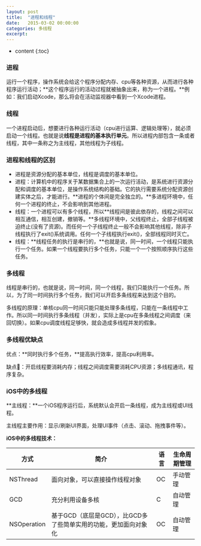```yaml
---
layout: post
title:  "进程和线程"
date:   2015-03-02 00:00:00
categories: 多线程
excerpt: 
---
```


* content
{:toc}


### 进程

运行一个程序，操作系统会给这个程序分配内存、cpu等各种资源，从而进行各种程序运行活动；**这个程序运行的活动过程就被抽象出来，称为一个进程。**例如：我们启动Xcode，那么将会在活动监视器中看到一个Xcode进程。


### 线程

一个进程启动后，想要进行各种运行活动（cpu进行运算、逻辑处理等），就必须启动一个线程。也就是说**线程是进程的基本执行单元**。所以进程内部包含一条或者线程，其中一条称之为主线程，其他线程为子线程。

### 进程和线程的区别

* 进程是资源分配的基本单位，线程是调度的基本单位。
* 进程：计算机中的程序关于某数据集合上的一次运行活动，是系统进行资源分配和调度的基本单位，是操作系统结构的基础。它的执行需要系统分配资源创建实体之后，才能进行。**进程的个体间是完全独立的。**多进程环境中，任何一个进程的终止，不会影响到其他进程。
* 线程：一个进程可以有多个线程，所以**线程间是彼此依存的，线程之间可以相互通信，相互创建，撤销等。**多线程环境中，父线程终止，全部子线程被迫终止(没有了资源)。而任何一个子线程终止一般不会影响其他线程，除非子线程执行了exit()系统调用。任何一个子线程执行exit()，全部线程同时灭亡。
* 线程：**线程任务的执行是串行的，**也就是说，同一时间，一个线程只能执行一个任务。如果一个线程要执行多个任务，只能一个一个按照顺序执行这些任务。

### 多线程

线程是串行的，也就是说，同一时间，同一个线程，我们只能执行一个任务。所以，为了同一时间执行多个任务，我们可以开启多条线程来达到这个目的。

多线程的原理：单核cpu同一时间只能只能处理多条线程，只能在一条线程中工作。所以同一时间执行多条线程（并发），实际上是cpu在多条线程之间调度（来回切换）。如果cpu调度线程足够快，就会造成多线程并发的假象。

### 多线程优缺点

优点：**同时执行多个任务，**提高执行效率，提高cpu利用率。

缺点：开启线程要消耗内存；线程之间调度需要消耗CPU资源；多线程通讯，程序复杂。


### iOS中的多线程

**主线程：**一个iOS程序运行后，系统默认会开启一条线程，成为主线程或UI线程。

主线程主要作用：显示/刷新UI界面，处理UI事件（点击、滚动、拖拽事件等）。

**iOS中的多线程技术：**

方式 | 简介 |语言 | 生命周期管理
----|----|---|----
NSThread | 面向对象，可以直接操作线程对象| OC|手动管理
GCD|充分利用设备多核|C | 自动管理
NSOperation|基于GCD（底层是GCD），比GCD多了些简单实用的功能，更加面向对象化|OC|自动管理